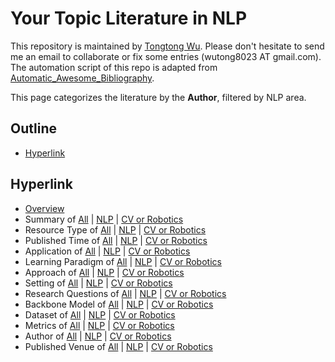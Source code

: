 # Your Topic Literature in NLP 
This repository is maintained by [Tongtong Wu](https://wutong8023.site). Please don't hesitate to send me an email to collaborate or fix some entries (wutong8023 AT gmail.com). The automation script of this repo is adapted from [Automatic_Awesome_Bibliography](https://github.com/TLESORT/Automatic_Awesome_Bibliography).

This page categorizes the literature by the **Author**, filtered by NLP area.

## Outline 
- [Hyperlink](https://github.com/wutong8023/Awesome_Information_Extraction/tree/master/your_topic4nlp/author/README.md#hyperlink)
## Hyperlink 
- [Overview](https://github.com/wutong8023/Auto-Bibfile/tree/master/README.md)
- Summary of [All](https://github.com/wutong8023/Auto-Bibfile/tree/master/cl4all/./) | [NLP](https://github.com/wutong8023/Auto-Bibfile/tree/master/cl4nlp/./) | [CV or Robotics](https://github.com/wutong8023/Auto-Bibfile/tree/master/cl4cv_robot/./)
- Resource Type of [All](https://github.com/wutong8023/Auto-Bibfile/tree/master/cl4all/type) | [NLP](https://github.com/wutong8023/Auto-Bibfile/tree/master/cl4nlp/type) | [CV or Robotics](https://github.com/wutong8023/Auto-Bibfile/tree/master/cl4cv_robot/type)
- Published Time of [All](https://github.com/wutong8023/Auto-Bibfile/tree/master/cl4all/time) | [NLP](https://github.com/wutong8023/Auto-Bibfile/tree/master/cl4nlp/time) | [CV or Robotics](https://github.com/wutong8023/Auto-Bibfile/tree/master/cl4cv_robot/time)
- Application of [All](https://github.com/wutong8023/Auto-Bibfile/tree/master/cl4all/application) | [NLP](https://github.com/wutong8023/Auto-Bibfile/tree/master/cl4nlp/application) | [CV or Robotics](https://github.com/wutong8023/Auto-Bibfile/tree/master/cl4cv_robot/application)
-  Learning Paradigm of [All](https://github.com/wutong8023/Auto-Bibfile/tree/master/cl4all/supervision) | [NLP](https://github.com/wutong8023/Auto-Bibfile/tree/master/cl4nlp/supervision) | [CV or Robotics](https://github.com/wutong8023/Auto-Bibfile/tree/master/cl4cv_robot/supervision)
- Approach of [All](https://github.com/wutong8023/Auto-Bibfile/tree/master/cl4all/approach) | [NLP](https://github.com/wutong8023/Auto-Bibfile/tree/master/cl4nlp/approach) | [CV or Robotics](https://github.com/wutong8023/Auto-Bibfile/tree/master/cl4cv_robot/approach)
- Setting of [All](https://github.com/wutong8023/Auto-Bibfile/tree/master/cl4all/setting) | [NLP](https://github.com/wutong8023/Auto-Bibfile/tree/master/cl4nlp/setting) | [CV or Robotics](https://github.com/wutong8023/Auto-Bibfile/tree/master/cl4cv_robot/setting)
- Research Questions of [All](https://github.com/wutong8023/Auto-Bibfile/tree/master/cl4all/research_question) | [NLP](https://github.com/wutong8023/Auto-Bibfile/tree/master/cl4nlp/research_question) | [CV or Robotics](https://github.com/wutong8023/Auto-Bibfile/tree/master/cl4cv_robot/research_question)
- Backbone Model of [All](https://github.com/wutong8023/Auto-Bibfile/tree/master/cl4all/backbone_model) | [NLP](https://github.com/wutong8023/Auto-Bibfile/tree/master/cl4nlp/backbone_model) | [CV or Robotics](https://github.com/wutong8023/Auto-Bibfile/tree/master/cl4cv_robot/backbone_model)
- Dataset of [All](https://github.com/wutong8023/Auto-Bibfile/tree/master/cl4all/dataset) | [NLP](https://github.com/wutong8023/Auto-Bibfile/tree/master/cl4nlp/dataset) | [CV or Robotics](https://github.com/wutong8023/Auto-Bibfile/tree/master/cl4cv_robot/dataset)
- Metrics of [All](https://github.com/wutong8023/Auto-Bibfile/tree/master/cl4all/metrics) | [NLP](https://github.com/wutong8023/Auto-Bibfile/tree/master/cl4nlp/metrics) | [CV or Robotics](https://github.com/wutong8023/Auto-Bibfile/tree/master/cl4cv_robot/metrics)
- Author of [All](https://github.com/wutong8023/Auto-Bibfile/tree/master/cl4all/author) | [NLP](https://github.com/wutong8023/Auto-Bibfile/tree/master/cl4nlp/author) | [CV or Robotics](https://github.com/wutong8023/Auto-Bibfile/tree/master/cl4cv_robot/author)
- Published Venue of [All](https://github.com/wutong8023/Auto-Bibfile/tree/master/cl4all/venue) | [NLP](https://github.com/wutong8023/Auto-Bibfile/tree/master/cl4nlp/venue) | [CV or Robotics](https://github.com/wutong8023/Auto-Bibfile/tree/master/cl4cv_robot/venue)
